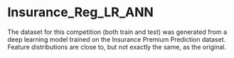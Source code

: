 # Insurance_Reg_LR_ANN
The dataset for this competition (both train and test) was generated from a deep learning model trained on the Insurance Premium Prediction dataset. Feature distributions are close to, but not exactly the same, as the original. 
